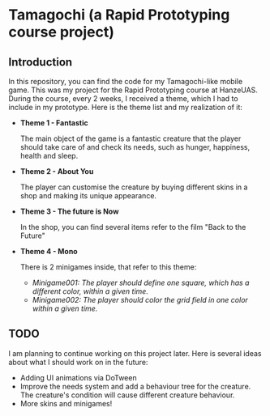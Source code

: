 # Tamagochi (a Rapid Prototyping course project)

## Introduction

In this repository, you can find the code for my Tamagochi-like mobile game. This was my project for the Rapid Prototyping course at HanzeUAS. During the course, every 2 weeks, I received a theme, which I had to include in my prototype. Here is the theme list and my realization of it: 

  + **Theme 1 - Fantastic**
   
      The main object of the game is a fantastic creature that the player should take care of and check its needs, such as hunger, happiness, health and sleep.
  + **Theme 2 - About You**

      The player can customise the creature by buying different skins in a shop and making its unique appearance.
  + **Theme 3 - The future is Now**

      In the shop, you can find several items refer to the film "Back to the Future"
  + **Theme 4 - Mono**

      There is 2 minigames inside, that refer to this theme:
     + *Minigame001: The player should define one square, which has a different color, within a given time.*
     + *Minigame002: The player should color the grid field in one color within a given time.*

## TODO

I am planning to continue working on this project later. Here is several ideas about what I should work on in the future: 

  + Adding UI animations via DoTween 
  + Improve the needs system and add a behaviour tree for the creature. The creature's condition will cause different creature behaviour. 
  + More skins and minigames!
